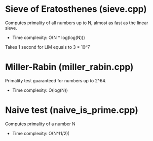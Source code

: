 # Sieve of Eratosthenes (sieve.cpp)
Computes primality of all numbers up to N, almost as fast as the linear sieve.
* Time complexity: O(N * log(log(N)))

Takes 1 second for LIM equals to 3 * 10^7

# Miller-Rabin (miller_rabin.cpp)
Primality test guaranteed for numbers up to 2^64.
* Time complexity: O(log(N))

# Naive test (naive_is_prime.cpp)
Computes primality of a number N
* Time complexity: O(N^(1/2))
